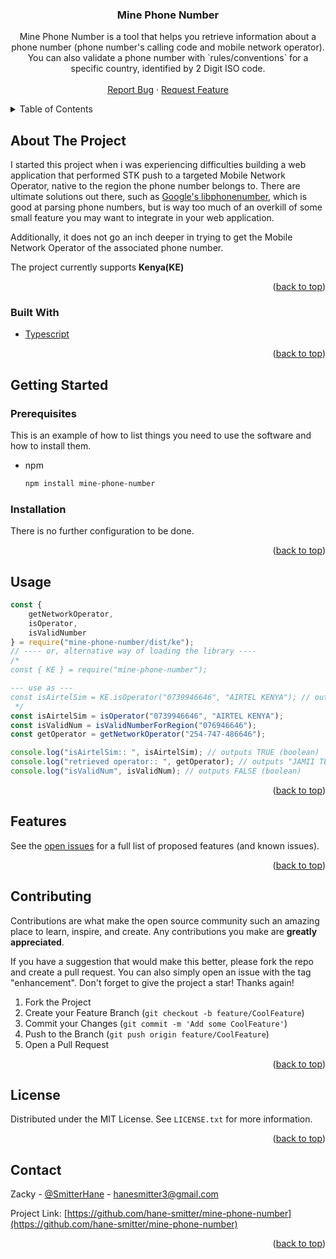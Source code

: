 <div id="top"></div>
<!--
*** Thanks for checking out the Mine-Phone-Number. If you have a suggestion
*** that would make this better, please fork the repo and create a pull request
*** or simply open an issue with the tag "enhancement".
*** Don't forget to give the project a star!
*** Thanks again!
-->

<!-- PROJECT SHIELDS -->
<!--
*** I'm using markdown "reference style" links for readability.
*** Reference links are enclosed in brackets [ ] instead of parentheses ( ).
*** See the bottom of this document for the declaration of the reference variables
*** for contributors-url, forks-url, etc. This is an optional, concise syntax you may use.
*** https://www.markdownguide.org/basic-syntax/#reference-style-links
-->
<!-- [![Contributors][contributors-shield]][contributors-url]
[![Forks][forks-shield]][forks-url]
[![Stargazers][stars-shield]][stars-url]
[![Issues][issues-shield]][issues-url]
[![MIT License][license-shield]][license-url]
[![LinkedIn][linkedin-shield]][linkedin-url] -->

<!-- PROJECT LOGO -->
<!-- <br />
<div align="center">
  <a href="https://github.com/hane-smitter/mine-phone-number">
    <img src="images/logo.png" alt="Logo" width="80" height="80">
  </a> -->

<h3 align="center">Mine Phone Number</h3>

  <p align="center">
    Mine Phone Number is a tool that helps you retrieve information about a phone number (phone number's calling code and mobile network operator). You can also validate a phone number with `rules/conventions` for a specific country, identified by 2 Digit ISO code.
    <!-- <br />
    <a href="https://github.com/hane-smitter/mine-phone-number"><strong>Explore the docs »</strong></a> -->
    <br />
    <br />
    <!-- <a href="https://github.com/hane-smitter/mine-phone-number">View Demo</a>
    · -->
    <a href="https://github.com/hane-smitter/mine-phone-number/issues">Report Bug</a>
    ·
    <a href="https://github.com/hane-smitter/mine-phone-number/issues">Request Feature</a>
  </p>
</div>

<!-- TABLE OF CONTENTS -->
<details>
  <summary>Table of Contents</summary>
  <ol>
    <li>
      <a href="#about-the-project">About The Project</a>
      <ul>
        <li><a href="#built-with">Built With</a></li>
      </ul>
    </li>
    <li>
      <a href="#getting-started">Getting Started</a>
      <ul>
        <li><a href="#prerequisites">Prerequisites</a></li>
        <li><a href="#installation">Installation</a></li>
      </ul>
    </li>
    <li><a href="#usage">Usage</a></li>
    <li><a href="#features">Features</a></li>
    <li><a href="#contributing">Contributing</a></li>
    <li><a href="#license">License</a></li>
    <li><a href="#contact">Contact</a></li>
    <li><a href="#acknowledgments">Acknowledgments</a></li>
  </ol>
</details>

<!-- ABOUT THE PROJECT -->

## About The Project

<!-- [![Product Name Screen Shot][product-screenshot]](https://example.com) -->

I started this project when i was experiencing difficulties building a web application that performed STK push to a targeted Mobile Network Operator, native to the region the phone number belongs to. There are ultimate solutions out there, such as [Google's libphonenumber](https://www.npmjs.com/package/google-libphonenumber), which is good at parsing phone numbers, but is way too much of an overkill of some small feature you may want to integrate in your web application.

Additionally, it does not go an inch deeper in trying to get the Mobile Network Operator of the associated phone number.

The project currently supports **Kenya(KE)**

<p align="right">(<a href="#top">back to top</a>)</p>

### Built With

- [Typescript](https://www.typescriptlang.org/)
<p align="right">(<a href="#top">back to top</a>)</p>

<!-- GETTING STARTED -->

## Getting Started

### Prerequisites

This is an example of how to list things you need to use the software and how to install them.

- npm
  ```sh
  npm install mine-phone-number
  ```

### Installation

There is no further configuration to be done.

<p align="right">(<a href="#top">back to top</a>)</p>

<!-- USAGE EXAMPLES -->

## Usage

```javascript
const {
	getNetworkOperator,
	isOperator,
	isValidNumber
} = require("mine-phone-number/dist/ke");
// ---- or, alternative way of loading the library ----
/* 
const { KE } = require("mine-phone-number");

--- use as ---
const isAirtelSim = KE.isOperator("0739946646", "AIRTEL KENYA"); // outputs TRUE
 */
const isAirtelSim = isOperator("0739946646", "AIRTEL KENYA");
const isValidNum = isValidNumberForRegion("076946646");
const getOperator = getNetworkOperator("254-747-486646");

console.log("isAirtelSim:: ", isAirtelSim); // outputs TRUE (boolean)
console.log("retrieved operator:: ", getOperator); // outputs "JAMII TELECOMMUNICATION" (string)
console.log("isValidNum", isValidNum); // outputs FALSE (boolean)
```

<p align="right">(<a href="#top">back to top</a>)</p>

<!-- ROADMAP -->

## Features

See the [open issues](https://github.com/hane-smitter/mine-phone-number/issues) for a full list of proposed features (and known issues).

<p align="right">(<a href="#top">back to top</a>)</p>

<!-- CONTRIBUTING -->

## Contributing

Contributions are what make the open source community such an amazing place to learn, inspire, and create. Any contributions you make are **greatly appreciated**.

If you have a suggestion that would make this better, please fork the repo and create a pull request. You can also simply open an issue with the tag "enhancement".
Don't forget to give the project a star! Thanks again!

1. Fork the Project
2. Create your Feature Branch (`git checkout -b feature/CoolFeature`)
3. Commit your Changes (`git commit -m 'Add some CoolFeature'`)
4. Push to the Branch (`git push origin feature/CoolFeature`)
5. Open a Pull Request

<p align="right">(<a href="#top">back to top</a>)</p>

<!-- LICENSE -->

## License

Distributed under the MIT License. See `LICENSE.txt` for more information.

<p align="right">(<a href="#top">back to top</a>)</p>

<!-- CONTACT -->

## Contact

Zacky - [@SmitterHane](https://twitter.com/SmitterHane) - hanesmitter3@gmail.com

Project Link: [https://github.com/hane-smitter/mine-phone-number](https://github.com/hane-smitter/mine-phone-number)

<p align="right">(<a href="#top">back to top</a>)</p>

